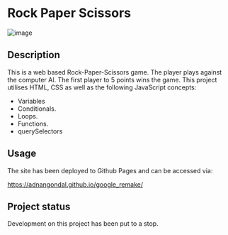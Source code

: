 # Rock Paper Scissors

![image](https://user-images.githubusercontent.com/43793942/126876117-35d65251-421c-4f15-9fed-ca40b0645dec.png)


## Description

This is a web based Rock-Paper-Scissors game. The player plays against the computer AI. The first player to 5 points wins the game. This project utilises HTML, CSS as well as the following JavaScript concepts: 

* Variables
* Conditionals.
* Loops.
* Functions.
* querySelectors

## Usage
The site has been deployed to Github Pages and can be accessed via: 

https://adnangondal.github.io/google_remake/

## Project status
Development on this project has been put to a stop. 

